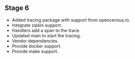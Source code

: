 ## Stage 6
* Added tracing package with support from opencensus.io.
* Integrate zipkin support.
* Handlers add a span to the trace.
* Updated main to start the tracing.
* Vendor dependencies.
* Provide docker support.
* Provide make support.